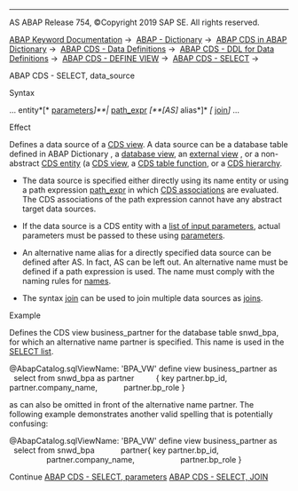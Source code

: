   

* * *

AS ABAP Release 754, ©Copyright 2019 SAP SE. All rights reserved.

[ABAP Keyword Documentation](https://help.sap.com/doc/abapdocu_754_index_htm/7.54/en-US/abenabap.htm) →  [ABAP - Dictionary](https://help.sap.com/doc/abapdocu_754_index_htm/7.54/en-US/abenabap_dictionary.htm) →  [ABAP CDS in ABAP Dictionary](https://help.sap.com/doc/abapdocu_754_index_htm/7.54/en-US/abencds.htm) →  [ABAP CDS - Data Definitions](https://help.sap.com/doc/abapdocu_754_index_htm/7.54/en-US/abenddic_cds_entities.htm) →  [ABAP CDS - DDL for Data Definitions](https://help.sap.com/doc/abapdocu_754_index_htm/7.54/en-US/abencds_f1_ddl_syntax.htm) →  [ABAP CDS - DEFINE VIEW](https://help.sap.com/doc/abapdocu_754_index_htm/7.54/en-US/abencds_f1_define_view.htm) →  [ABAP CDS - SELECT](https://help.sap.com/doc/abapdocu_754_index_htm/7.54/en-US/abencds_f1_select_statement.htm) → 

ABAP CDS - SELECT, data\_source

Syntax

... entity*\[* [parameters](https://help.sap.com/doc/abapdocu_754_index_htm/7.54/en-US/abencds_f1_select_parameters.htm)*\]**|* [path\_expr](https://help.sap.com/doc/abapdocu_754_index_htm/7.54/en-US/abencds_f1_path_expression.htm) *\[**\[*AS*\]* alias*\]* *\[* [join](https://help.sap.com/doc/abapdocu_754_index_htm/7.54/en-US/abencds_f1_joined_data_source.htm)*\]* ...

Effect

Defines a data source of a [CDS view](https://help.sap.com/doc/abapdocu_754_index_htm/7.54/en-US/abencds_view_glosry.htm "Glossary Entry"). A data source can be a database table defined in ABAP Dictionary , a [database view](https://help.sap.com/doc/abapdocu_754_index_htm/7.54/en-US/abendatabase_view_glosry.htm "Glossary Entry"), an [external view](https://help.sap.com/doc/abapdocu_754_index_htm/7.54/en-US/abenexternal_view_glosry.htm "Glossary Entry") , or a non-abstract [CDS entity](https://help.sap.com/doc/abapdocu_754_index_htm/7.54/en-US/abencds_entity_glosry.htm "Glossary Entry") (a [CDS view](https://help.sap.com/doc/abapdocu_754_index_htm/7.54/en-US/abencds_view_glosry.htm "Glossary Entry"), a [CDS table function](https://help.sap.com/doc/abapdocu_754_index_htm/7.54/en-US/abencds_table_function_glosry.htm "Glossary Entry"), or a [CDS hierarchy](https://help.sap.com/doc/abapdocu_754_index_htm/7.54/en-US/abencds_hierarchy_glosry.htm "Glossary Entry").

-   The data source is specified either directly using its name entity or using a path expression [path\_expr](https://help.sap.com/doc/abapdocu_754_index_htm/7.54/en-US/abencds_f1_path_expression.htm) in which [CDS associations](https://help.sap.com/doc/abapdocu_754_index_htm/7.54/en-US/abencds_association_glosry.htm "Glossary Entry") are evaluated. The CDS associations of the path expression cannot have any abstract target data sources.

-   If the data source is a CDS entity with a [list of input parameters](https://help.sap.com/doc/abapdocu_754_index_htm/7.54/en-US/abencds_f1_parameter_list.htm), actual parameters must be passed to these using [parameters](https://help.sap.com/doc/abapdocu_754_index_htm/7.54/en-US/abencds_f1_select_parameters.htm).

-   An alternative name alias for a directly specified data source can be defined after AS. In fact, AS can be left out. An alternative name must be defined if a path expression is used. The name must comply with the naming rules for [names](https://help.sap.com/doc/abapdocu_754_index_htm/7.54/en-US/abencds_general_syntax_rules.htm).

-   The syntax [join](https://help.sap.com/doc/abapdocu_754_index_htm/7.54/en-US/abencds_f1_joined_data_source.htm) can be used to join multiple data sources as [joins](https://help.sap.com/doc/abapdocu_754_index_htm/7.54/en-US/abenjoin_glosry.htm "Glossary Entry").

Example

Defines the CDS view business\_partner for the database table snwd\_bpa, for which an alternative name partner is specified. This name is used in the [SELECT list](https://help.sap.com/doc/abapdocu_754_index_htm/7.54/en-US/abencds_f1_select_list.htm).

@AbapCatalog.sqlViewName: 'BPA\_VW'
define view business\_partner as
  select from snwd\_bpa as partner
         { key partner.bp\_id,
           partner.company\_name,
           partner.bp\_role }

as can also be omitted in front of the alternative name partner. The following example demonstrates another valid spelling that is potentially confusing:

@AbapCatalog.sqlViewName: 'BPA\_VW'
define view business\_partner as
  select from snwd\_bpa
           partner{ key partner.bp\_id,
                    partner.company\_name,
                    partner.bp\_role }

Continue
[ABAP CDS - SELECT, parameters](https://help.sap.com/doc/abapdocu_754_index_htm/7.54/en-US/abencds_f1_select_parameters.htm)
[ABAP CDS - SELECT, JOIN](https://help.sap.com/doc/abapdocu_754_index_htm/7.54/en-US/abencds_f1_joined_data_source.htm)